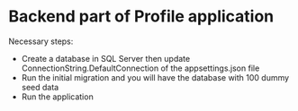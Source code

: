 # Backend part of Profile application

Necessary steps:
* Create a database in SQL Server then update ConnectionString.DefaultConnection of the appsettings.json file
* Run the initial migration and you will have the database with 100 dummy seed data
* Run the application